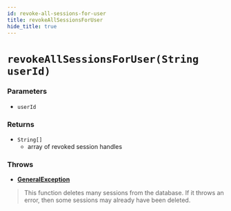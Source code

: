 ```yaml
---
id: revoke-all-sessions-for-user
title: revokeAllSessionsForUser
hide_title: true
---
```


# `revokeAllSessionsForUser(String userId)`

### Parameters
- `userId`

### Returns
- `String[]`
    - array of revoked session handles

### Throws
- **[GeneralException](./error-handling/general-error)**

> This function deletes many sessions from the database. If it throws an error, then some sessions may already have been deleted.